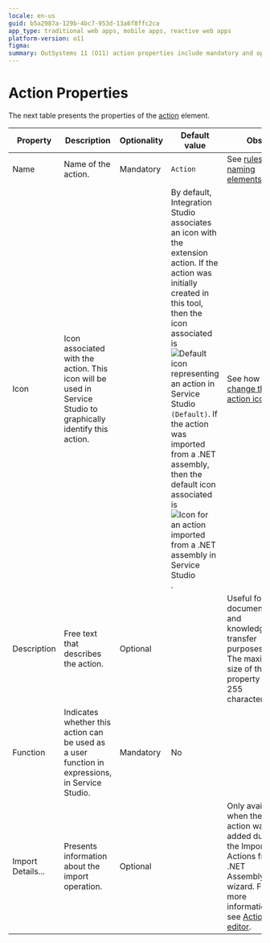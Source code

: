 ```yaml
---
locale: en-us
guid: b5a2987a-129b-4bc7-953d-13a6f8ffc2ca
app_type: traditional web apps, mobile apps, reactive web apps
platform-version: o11
figma:
summary: OutSystems 11 (O11) action properties include mandatory and optional settings, defaults, and customization options.
---
```

# Action Properties

The next table presents the properties of the [action](<../../../integration-with-systems/integration-studio/managing-extensions/action-define.md>) element.  

|Property|Description|Optionality|Default value|Obs.|
|--- |--- |--- |--- |--- |
|Name|Name of the action.|Mandatory|`Action `|See [rules for naming elements](<../element-naming.md>).|
|Icon|Icon associated with the action. This icon will be used in Service Studio to graphically identify this action.||By default, Integration Studio associates an icon with the extension action. If the action was initially created in this tool, then the icon associated is ![Default icon representing an action in Service Studio](images/action.gif "Default Action Icon") `(Default)`. If the action was imported from a .NET assembly, then the default icon associated is ![Icon for an action imported from a .NET assembly in Service Studio](images/imported-action.gif "Imported Action Icon").|See how to [change the action icon](<../editor/action.md>).|
|Description|Free text that describes the action.|Optional||Useful for documentation and knowledge transfer purposes.<br/>The maximum size of this property is 255 characters.|
|Function|Indicates whether this action can be used as a user function in expressions, in Service Studio.|Mandatory|No||
|Import Details...|Presents information about the import operation.|Optional||Only available when the action was added during the Import Actions from .NET Assembly wizard. For more information, see [Action editor](<../editor/action.md#import-details>).|

